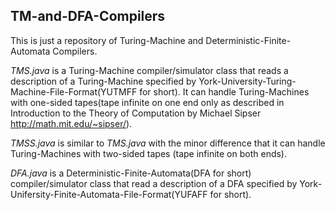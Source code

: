 ## TM-and-DFA-Compilers

This is just a repository of Turing-Machine and Deterministic-Finite-Automata Compilers.

*TMS.java* is a Turing-Machine compiler/simulator class that reads a description of a Turing-Machine specified by York-University-Turing-Machine-File-Format(YUTMFF for short). It can handle Turing-Machines with one-sided tapes(tape infinite on one end only as described in Introduction to the Theory of Computation by Michael Sipser http://math.mit.edu/~sipser/).

*TMSS.java* is similar to *TMS.java* with the minor difference that it can handle Turing-Machines with two-sided tapes (tape infinite on both ends).

*DFA.java* is a Deterministic-Finite-Automata(DFA for short) compiler/simulator class that read a description of a DFA specified by York-Unifersity-Finite-Automata-File-Format(YUFAFF for short).
